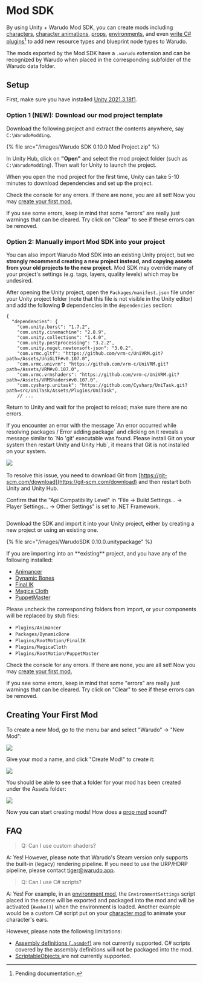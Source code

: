 # Mod SDK

By using Unity + Warudo Mod SDK, you can create mods including [characters](character-mod.md), [character animations](character-animation-mod.md), [props](prop-mod.md), [environments](environment-mod.md), and even [write C# plugins](#user-content-fn-1)[^1] to add new resource types and blueprint node types to Warudo.

The mods exported by the Mod SDK have a `.warudo` extension and can be recognized by Warudo when placed in the corresponding subfolder of the Warudo data folder.

## Setup

First, make sure you have installed [Unity 2021.3.18f1](https://unity.com/).

### **Option 1 (NEW): Download our mod project template**

Download the following project and extract the contents anywhere, say `C:\WarudoModding`.

{% file src="/images/Warudo SDK 0.10.0 Mod Project.zip" %}

In Unity Hub, click on **"Open"** and select the mod project folder (such as `C:\WarudoModding`). Then wait for Unity to launch the project.

<div className="hint hint-info">
When you open the mod project for the first time, Unity can take 5-10 minutes to download dependencies and set up the project.
</div>

Check the console for any errors. If there are none, you are all set! Now you may [create your first mod.](mod-sdk.md#creating-your-first-mod)

<div className="hint hint-success">
If you see some errors, keep in mind that some "errors" are really just warnings that can be cleared. Try click on "Clear" to see if these errors can be removed.
</div>

### **Option 2: Manually import Mod SDK into your project**

You can also import Warudo Mod SDK into an existing Unity project, but we **strongly recommend creating a new project instead, and copying assets from your old projects to the new project.** Mod SDK may override many of your project's settings (e.g. tags, layers, quality levels) which may be undesired.

After opening the Unity project, open the `Packages/manifest.json` file under your Unity project folder (note that this file is not visible in the Unity editor) and add the following **9** dependencies in the `dependencies` section:

```
{
  "dependencies": {
    "com.unity.burst": "1.7.2",
    "com.unity.cinemachine": "2.8.9",
    "com.unity.collections": "1.4.0",
    "com.unity.postprocessing": "3.2.2",
    "com.unity.nuget.newtonsoft-json": "3.0.2",
    "com.vrmc.gltf": "https://github.com/vrm-c/UniVRM.git?path=/Assets/UniGLTF#v0.107.0",
    "com.vrmc.univrm": "https://github.com/vrm-c/UniVRM.git?path=/Assets/VRM#v0.107.0",
    "com.vrmc.vrmshaders": "https://github.com/vrm-c/UniVRM.git?path=/Assets/VRMShaders#v0.107.0",
    "com.cysharp.unitask": "https://github.com/Cysharp/UniTask.git?path=src/UniTask/Assets/Plugins/UniTask",
    // ...
```

Return to Unity and wait for the project to reload; make sure there are no errors.

<div className="hint hint-warning">
If you encounter an error with the message `An error occurred while resolving packages / Error adding package` and clicking on it reveals a message similar to `No 'git' executable was found. Please install Git on your system then restart Unity and Unity Hub`, it means that Git is not installed on your system.

![](</images/image(8)(1)(1)(1).jpg>)\
\
To resolve this issue, you need to download Git from [https://git-scm.com/download](https://git-scm.com/download) and then restart both Unity and Unity Hub.
</div>

Confirm that the "Api Compatibility Level" in "File -> Build Settings... -> Player Settings... -> Other Settings" is set to .NET Framework.

<figure><img src="/images/image(40).jpg" alt="" /><figcaption></figcaption></figure>

Download the SDK and import it into your Unity project, either by creating a new project or using an existing one.

{% file src="/images/WarudoSDK 0.10.0.unitypackage" %}

<div className="hint hint-warning">
If you are importing into an **existing** project, and you have any of the following installed:

* [Animancer](https://assetstore.unity.com/packages/tools/animation/animancer-pro-116514)
* [Dynamic Bones](https://assetstore.unity.com/packages/tools/animation/dynamic-bone-16743)
* [Final IK](https://assetstore.unity.com/packages/tools/animation/final-ik-14290)
* [Magica Cloth](https://assetstore.unity.com/packages/tools/physics/magica-cloth-160144)
* [PuppetMaster](https://assetstore.unity.com/packages/tools/physics/puppetmaster-48977)

Please uncheck the corresponding folders from import, or your components will be replaced by stub files:

* `Plugins/Animancer`
* `Packages/DynamicBone`
* `Plugins/RootMotion/FinalIK`
* `Plugins/MagicaCloth`
* `Plugins/RootMotion/PuppetMaster`

</div>

Check the console for any errors. If there are none, you are all set! Now you may [create your first mod.](mod-sdk.md#creating-your-first-mod)

<div className="hint hint-success">
If you see some errors, keep in mind that some "errors" are really just warnings that can be cleared. Try click on "Clear" to see if these errors can be removed.
</div>

## Creating Your First Mod

To create a new Mod, go to the menu bar and select "Warudo" -> "New Mod":

![](https://user-images.githubusercontent.com/3406505/181208455-9ab46a52-4edd-401c-807e-2d2d6ae24eec.png)

Give your mod a name, and click "Create Mod!" to create it:

![](https://user-images.githubusercontent.com/3406505/181208739-8916bccd-a669-4f48-aa41-3baf61670ef4.png)

You should be able to see that a folder for your mod has been created under the Assets folder:

![](https://user-images.githubusercontent.com/3406505/181209065-a63e4ba1-005a-45d3-853c-3aa4013f66a5.png)

Now you can start creating mods! How does a [prop mod](prop-mod.md) sound?

## FAQ

> Q: Can I use custom shaders?

A: Yes! However, please note that Warudo's Steam version only supports the built-in (legacy) rendering pipeline. If you need to use the URP/HDRP pipeline, please contact [tiger@warudo.app](mailto:tiger@warudo.app).

> Q: Can I use C# scripts?

A: Yes! For example, in an [environment mod](environment-mod.md), the `EnvironmentSettings` script placed in the scene will be exported and packaged into the mod and will be activated (`Awake()`) when the environment is loaded. Another example would be a custom C# script put on your [character mod](character-mod.md) to animate your character's ears.

However, please note the following limitations:

* [Assembly definitions (`.asmdef`)](https://docs.unity3d.com/Manual/ScriptCompilationAssemblyDefinitionFiles.html) are not currently supported. C# scripts covered by the assembly definitions will not be packaged into the mod.
* [ScriptableObjects ](https://docs.unity3d.com/ScriptReference/ScriptableObject.html)are not currently supported.

[^1]: Pending documentation.
